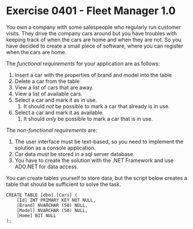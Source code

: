 # Exercise 0401 - Fleet Manager 1.0

You own a company with some salespeople who regularly run customer visits. They drive the company cars around but you have troubles with keeping track of when the cars are home and when they are not. So you have decided to create a small piece of software, where you can register when the cars are home.

The *functional requirements* for your application are as follows:
1. Insert a car with the properties of brand and model into the table
1. Delete a car from the table
1. View a list of cars that are away.
1. View a list of available cars.
1. Select a car and mark it as in use.
   1. It should *not* be possible to mark a car that already is in use.
1. Select a car and mark it as available.
   1. It should *only* be possible to mark a car that is in use.

The *non-functional requirements* are:
1. The user interface must be text-based, so you need to implement the solution as a console application.
1. Car data must be stored in a sql server database.
1. You have to create the solution with the .NET Framework and use ADO.NET for data access.

You can create tables yourself to store data, but the script below creates a table that should be sufficient to solve the task.

```
CREATE TABLE [dbo].[Cars] (
    [Id] INT PRIMARY KEY NOT NULL,
    [Brand] NVARCHAR (50) NULL,
    [Model] NVARCHAR (50) NULL,
    [Home] BIT NULL
);
```
